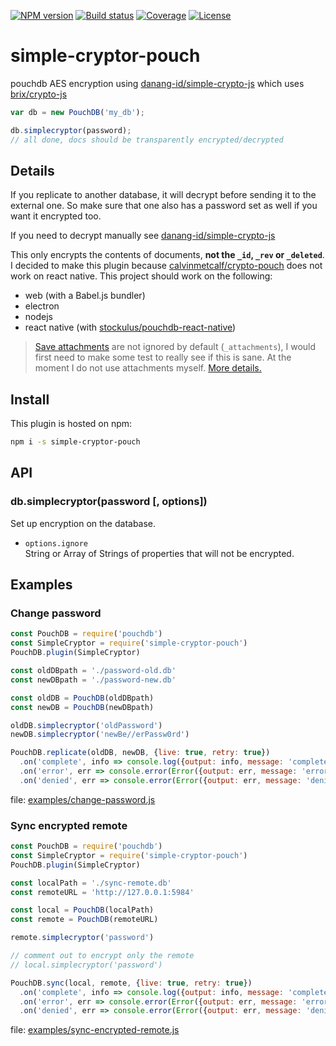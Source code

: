 [![NPM version][npm-image]][npm-url]
[![Build status][travis-image]][travis-url]
[![Coverage][coveralls-image]][coveralls-url]
[![License][gh-license-image]][gh-license-url]

# simple-cryptor-pouch

pouchdb AES encryption using [danang-id/simple-crypto-js] which uses [brix/crypto-js]

```js
var db = new PouchDB('my_db');

db.simplecryptor(password);
// all done, docs should be transparently encrypted/decrypted
```

## Details

If you replicate to another database, it will decrypt before sending it to the external one. So make sure that one also has a password set as well if you want it encrypted too.

If you need to decrypt manually see [danang-id/simple-crypto-js]

This only encrypts the contents of documents, **not the `_id`, `_rev` or `_deleted`**.
I decided to make this plugin because [calvinmetcalf/crypto-pouch] does not work on react native.
This project should work on the following:
* web (with a Babel.js bundler)
* electron
* nodejs
* react native (with [stockulus/pouchdb-react-native])

> [Save attachments](https://pouchdb.com/api.html#save_attachment) are not ignored by default (`_attachments`), I would first need to make some test to really see if this is sane. At the moment I do not use attachments myself. [More details.](https://github.com/calvinmetcalf/crypto-pouch/pull/18#issuecomment-186402231)

## Install

This plugin is hosted on npm:

```bash
npm i -s simple-cryptor-pouch
```

## API


### db.simplecryptor(password [, options])

Set up encryption on the database.

- `options.ignore`  
  String or Array of Strings of properties that will not be encrypted.

## Examples

### Change password

```js
const PouchDB = require('pouchdb')
const SimpleCryptor = require('simple-cryptor-pouch')
PouchDB.plugin(SimpleCryptor)

const oldDBpath = './password-old.db'
const newDBpath = './password-new.db'

const oldDB = PouchDB(oldDBpath)
const newDB = PouchDB(newDBpath)

oldDB.simplecryptor('oldPassword')
newDB.simplecryptor('newBe//erPassw0rd')

PouchDB.replicate(oldDB, newDB, {live: true, retry: true})
  .on('complete', info => console.log({output: info, message: 'complete'}))
  .on('error', err => console.error(Error({output: err, message: 'error'})))
  .on('denied', err => console.error(Error({output: err, message: 'denied'})))

```

file: [examples/change-password.js](https://github.com/lil5/simple-cryptor-pouch/blob/master/examples/change-password.js)

### Sync encrypted remote

```js
const PouchDB = require('pouchdb')
const SimpleCryptor = require('simple-cryptor-pouch')
PouchDB.plugin(SimpleCryptor)

const localPath = './sync-remote.db'
const remoteURL = 'http://127.0.0.1:5984'

const local = PouchDB(localPath)
const remote = PouchDB(remoteURL)

remote.simplecryptor('password')

// comment out to encrypt only the remote
// local.simplecryptor('password')

PouchDB.sync(local, remote, {live: true, retry: true})
  .on('complete', info => console.log({output: info, message: 'complete'}))
  .on('error', err => console.error(Error({output: err, message: 'error'})))
  .on('denied', err => console.error(Error({output: err, message: 'denied'})))

```
file: [examples/sync-encrypted-remote.js](https://github.com/lil5/simple-cryptor-pouch/blob/master/examples/sync-encrypted-remote.js)

[stockulus/pouchdb-react-native]: https://github.com/stockulus/pouchdb-react-native
[danang-id/simple-crypto-js]: https://github.com/danang-id/simple-crypto-js
[calvinmetcalf/crypto-pouch]: https://github.com/calvinmetcalf/crypto-pouch
[brix/crypto-js]: https://github.com/brix/crypto-js


[npm-image]: https://img.shields.io/npm/v/simple-cryptor-pouch.svg?style=flat-square
[npm-url]: https://www.npmjs.com/package/simple-cryptor-pouch
[travis-image]: https://img.shields.io/travis/lil5/simple-cryptor-pouch/master.svg?style=flat-square
[travis-url]: https://travis-ci.org/lil5/simple-cryptor-pouch/branches
[coveralls-image]: https://img.shields.io/coveralls/github/lil5/simple-cryptor-pouch/master.svg?style=flat-square
[coveralls-url]: https://coveralls.io/github/lil5/simple-cryptor-pouch?branch=master
[gh-license-image]: https://img.shields.io/github/license/lil5/simple-cryptor-pouch.svg?style=flat-square
[gh-license-url]: https://github.com/lil5/simple-cryptor-pouch/blob/master/LICENSE
